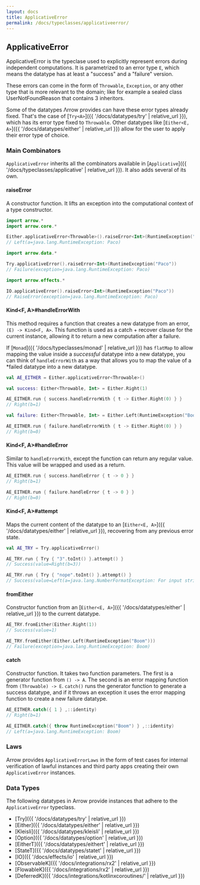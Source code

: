 ```yaml
---
layout: docs
title: ApplicativeError
permalink: /docs/typeclasses/applicativeerror/
---
```


## ApplicativeError

ApplicativeError is the typeclase used to explicitly represent errors during independent computations.
It is parametrized to an error type `E`, which means the datatype has at least a "success" and a "failure" version.

These errors can come in the form of `Throwable`, `Exception`, or any other type that is more relevant to the domain;
like for example a sealed class UserNotFoundReason that contains 3 inheritors.

Some of the datatypes Λrrow provides can have these error types already fixed.
That's the case of [`Try<A>`]({{ '/docs/datatypes/try' | relative_url }}), which has its error type fixed to `Throwable`.
Other datatypes like [`Either<E, A>`]({{ '/docs/datatypes/either' | relative_url }}) allow for the user to apply their error type of choice.

### Main Combinators

`ApplicativeError` inherits all the combinators available in [`Applicative`]({{ '/docs/typeclasses/applicative' | relative_url }}). It also adds several of its own.

#### raiseError

A constructor function. It lifts an exception into the computational context of a type constructor.

```kotlin
import arrow.*
import arrow.core.*

Either.applicativeError<Throwable>().raiseError<Int>(RuntimeException("Paco"))
// Left(a=java.lang.RuntimeException: Paco)
```

```kotlin
import arrow.data.*

Try.applicativeError().raiseError<Int>(RuntimeException("Paco"))
// Failure(exception=java.lang.RuntimeException: Paco)
```

```kotlin
import arrow.effects.*

IO.applicativeError().raiseError<Int>(RuntimeException("Paco"))
// RaiseError(exception=java.lang.RuntimeException: Paco)
```

#### Kind<F, A>#handleErrorWith

This method requires a function that creates a new datatype from an error, `(E) -> Kind<F, A>`. This function is used as a catch + recover clause for the current instance, allowing it to return a new computation after a failure.

If [`Monad`]({{ '/docs/typeclasses/monad' | relative_url }}) has `flatMap` to allow mapping the value inside a *successful* datatype into a new datatype, you can think of `handleErrorWith` as a way that allows you to map the value of a *failed datatype into a new datatype.

```kotlin
val AE_EITHER = Either.applicativeError<Throwable>()

val success: Either<Throwable, Int> = Either.Right(1)

AE_EITHER.run { success.handleErrorWith { t -> Either.Right(0) } }
// Right(b=1)
```

```kotlin
val failure: Either<Throwable, Int> = Either.Left(RuntimeException("Boom!"))

AE_EITHER.run { failure.handleErrorWith { t -> Either.Right(0) } }
// Right(b=0)
```

#### Kind<F, A>#handleError

Similar to `handleErrorWith`, except the function can return any regular value. This value will be wrapped and used as a return.

```kotlin
AE_EITHER.run { success.handleError { t -> 0 } }
// Right(b=1)
```

```kotlin
AE_EITHER.run { failure.handleError { t -> 0 } }
// Right(b=0)
```

#### Kind<F, A>#attempt

Maps the current content of the datatype to an [`Either<E, A>`]({{ '/docs/datatypes/either' | relative_url }}), recovering from any previous error state.

```kotlin
val AE_TRY = Try.applicativeError()
```

```kotlin
AE_TRY.run { Try { "3".toInt() }.attempt() }
// Success(value=Right(b=3))
```

```kotlin
AE_TRY.run { Try { "nope".toInt() }.attempt() }
// Success(value=Left(a=java.lang.NumberFormatException: For input string: "nope"))
```

#### fromEither

Constructor function from an [`Either<E, A>`]({{ '/docs/datatypes/either' | relative_url }}) to the current datatype.

```kotlin
AE_TRY.fromEither(Either.Right(1))
// Success(value=1)
```

```kotlin
AE_TRY.fromEither(Either.Left(RuntimeException("Boom")))
// Failure(exception=java.lang.RuntimeException: Boom)
```

#### catch

Constructor function. It takes two function parameters. The first is a generator function from `() -> A`. The second is an error mapping function from `(Throwable) -> E`.
`catch()` runs the generator function to generate a success datatype, and if it throws an exception it uses the error mapping function to create a new failure datatype.

```kotlin
AE_EITHER.catch({ 1 } ,::identity)
// Right(b=1)
```

```kotlin
AE_EITHER.catch({ throw RuntimeException("Boom") } ,::identity)
// Left(a=java.lang.RuntimeException: Boom)
```

### Laws

Arrow provides `ApplicativeErrorLaws` in the form of test cases for internal verification of lawful instances and third party apps creating their own `ApplicativeError` instances.

### Data Types

The following datatypes in Arrow provide instances that adhere to the `ApplicativeError` typeclass.

- [Try]({{ '/docs/datatypes/try' | relative_url }})
- [Either]({{ '/docs/datatypes/either' | relative_url }})
- [Kleisli]({{ '/docs/datatypes/kleisli' | relative_url }})
- [Option]({{ '/docs/datatypes/option' | relative_url }})
- [EitherT]({{ '/docs/datatypes/eithert' | relative_url }})
- [StateT]({{ '/docs/datatypes/statet' | relative_url }})
- [IO]({{ '/docs/effects/io' | relative_url }})
- [ObservableK]({{ '/docs/integrations/rx2' | relative_url }})
- [FlowableK]({{ '/docs/integrations/rx2' | relative_url }})
- [DeferredK]({{ '/docs/integrations/kotlinxcoroutines/' | relative_url }})
